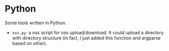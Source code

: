 # Python

Some tools written in Python.

+ `oss.py`: a oss script for oss upload/download. It could upload a directory with directory structure (in fact, I just added this function and argparse based on other).

